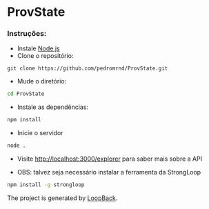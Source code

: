 # ProvState
### Instruções:
- Instale [Node.js](https://nodejs.org/en/download/)
- Clone o repositório:

```shell
git clone https://github.com/pedromrnd/ProvState.git
```
- Mude o diretório:
```bash
cd ProvState
```

- Instale as dependências:
```bash
npm install
```
- Inicie o servidor
```bash
node .
```
- Visite [http://localhost:3000/explorer](http://localhost:3000/explorer) para saber mais sobre a API

- OBS: talvez seja necessário instalar a ferramenta da StrongLoop
```bash
npm install -g strongloop
```

The project is generated by [LoopBack](http://loopback.io).

